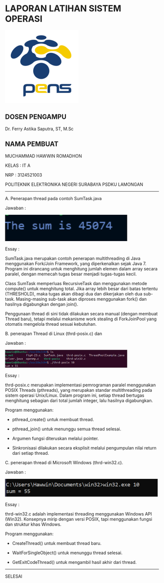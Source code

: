 # LAPORAN LATIHAN SISTEM OPERASI

<img src="pngegg.png" width="240">


## DOSEN PENGAMPU
Dr. Ferry Astika Saputra, ST, M.Sc

## NAMA PEMBUAT
MUCHAMMAD HAWWIN ROMADHON

KELAS : IT A

NRP : 3124521003

POLITEKNIK ELEKTRONIKA NEGERI SURABAYA PSDKU LAMONGAN

---

A. Penerapan thread pada contoh SumTask.java 

Jawaban :

<img src="sumtaskjava.PNG" width="400">

Essay :

SumTask.java merupakan contoh penerapan multithreading di Java menggunakan Fork/Join Framework, yang diperkenalkan sejak Java 7. Program ini dirancang untuk menghitung jumlah elemen dalam array secara paralel, dengan memecah tugas besar menjadi tugas-tugas kecil.

Class SumTask memperluas RecursiveTask<Integer> dan menggunakan metode compute() untuk menghitung total. Jika array lebih besar dari batas tertentu (THRESHOLD), maka tugas akan dibagi dua dan dikerjakan oleh dua sub-task. Masing-masing sub-task akan diproses menggunakan fork() dan hasilnya digabungkan dengan join().

Penggunaan thread di sini tidak dilakukan secara manual (dengan membuat Thread baru), tetapi melalui mekanisme work stealing di ForkJoinPool yang otomatis mengelola thread sesuai kebutuhan.

B. penerapan Thread di Linux (thrd-posix.c) dan 

Jawaban :

<img src="posix.PNG" width="400">

Essay :

thrd-posix.c merupakan implementasi pemrograman paralel menggunakan POSIX Threads (pthreads), yang merupakan standar multithreading pada sistem operasi Unix/Linux. Dalam program ini, setiap thread bertugas menghitung sebagian dari total jumlah integer, lalu hasilnya digabungkan.

Program menggunakan:

- pthread_create() untuk membuat thread.

- pthread_join() untuk menunggu semua thread selesai.

- Argumen fungsi diteruskan melalui pointer.

- Sinkronisasi dilakukan secara eksplisit melalui pengumpulan nilai return dari setiap thread.

C. penerapan thread di Microsoft Windows (thrd-win32.c).

Jawaban :

<img src="win32.PNG" width="500">

Essay :

thrd-win32.c adalah implementasi threading menggunakan Windows API (Win32). Konsepnya mirip dengan versi POSIX, tapi menggunakan fungsi dan struktur khas Windows.

Program menggunakan:

- CreateThread() untuk membuat thread baru.

- WaitForSingleObject() untuk menunggu thread selesai.

- GetExitCodeThread() untuk mengambil hasil akhir dari thread.

---

SELESAI
